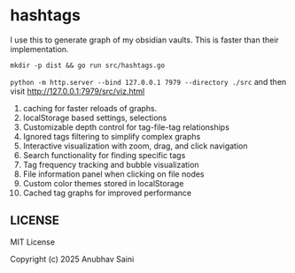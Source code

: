 # hashtags

I use this to generate graph of my obsidian vaults. This is faster than their implementation.

`mkdir -p dist && go run src/hashtags.go`

`python -m http.server --bind 127.0.0.1 7979 --directory ./src` and then visit http://127.0.0.1:7979/src/viz.html

1. caching for faster reloads of graphs.
2. localStorage based settings, selections
3. Customizable depth control for tag-file-tag relationships
4. Ignored tags filtering to simplify complex graphs
5. Interactive visualization with zoom, drag, and click navigation
6. Search functionality for finding specific tags
7. Tag frequency tracking and bubble visualization
8. File information panel when clicking on file nodes
9. Custom color themes stored in localStorage
10. Cached tag graphs for improved performance

## LICENSE

MIT License

Copyright (c) 2025 Anubhav Saini

